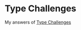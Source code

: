 # Type Challenges

My answers of [Type Challenges](https://github.com/type-challenges/type-challenges)